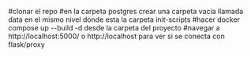 #clonar el repo
#en la carpeta postgres crear una carpeta vacía llamada data en el mismo nivel donde esta la carpeta init-scripts
#hacer docker compose up --build -d desde la carpeta del proyecto
#navegar a http://localhost:5000/ o http://localhost para ver si se conecta con flask/proxy
